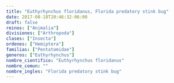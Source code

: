 ```yaml
---
title: "Euthyrhynchus floridanus, Florida predatory stink bug"
date: 2017-08-18T20:46:32-06:00
draft: false
reinos: ["Animalia"]
divisiones: ["Arthropoda"]
clases: ["Insecta"]
ordenes: ["Hemiptera"]
familias: ["Pentatomidae"]
generos: ["Euthyrhynchus"]
nombre_cientifico: "Euthyrhynchus floridanus"
nombre_comun: ""
nombre_ingles: "Florida predatory stink bug"
---
```

